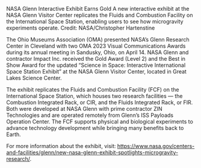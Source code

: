 NASA Glenn Interactive Exhibit Earns Gold 
 A new interactive exhibit at the NASA Glenn Visitor Center replicates the Fluids and Combustion Facility on the International Space Station, enabling users to see how microgravity experiments operate. Credit: NASA/Christopher Hartenstine

The Ohio Museums Association (OMA) presented NASA’s Glenn Research Center in Cleveland with two OMA 2023 Visual Communications Awards during its annual meeting in Sandusky, Ohio, on April 14. NASA Glenn and contractor Impact Inc. received the Gold Award (Level 2) and the Best in Show Award for the updated “Science in Space: Interactive International Space Station Exhibit” at the NASA Glenn Visitor Center, located in Great Lakes Science Center.

The exhibit replicates the Fluids and Combustion Facility (FCF) on the International Space Station, which houses two research facilities — the Combustion Integrated Rack, or CIR, and the Fluids Integrated Rack, or FIR. Both were developed at NASA Glenn with prime contractor ZIN Technologies and are operated remotely from Glenn’s ISS Payloads Operation Center. The FCF supports physical and biological experiments to advance technology development while bringing many benefits back to Earth.

For more information about the exhibit, visit: https://www.nasa.gov/centers-and-facilities/glenn/new-nasa-glenn-exhibit-spotlights-microgravity-research/.